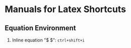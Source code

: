 # Manuals for Latex Shortcuts

## Equation Environment
1. Inline equation "$ $":
    `ctrl+shift+i `